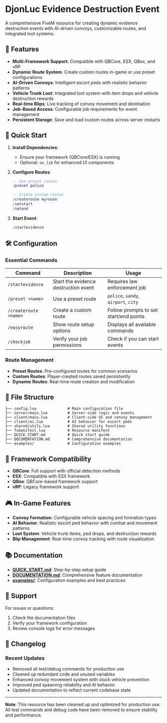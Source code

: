 # DjonLuc Evidence Destruction Event

A comprehensive FiveM resource for creating dynamic evidence destruction events with AI-driven convoys, customizable routes, and integrated loot systems.

## 🚀 Features

- **Multi-Framework Support**: Compatible with QBCore, ESX, QBox, and vRP
- **Dynamic Route System**: Create custom routes in-game or use preset configurations
- **AI-Driven Convoys**: Intelligent escort peds with realistic behavior patterns
- **Vehicle Trunk Loot**: Integrated loot system with item drops and vehicle destruction rewards
- **Real-time Blips**: Live tracking of convoy movement and destination
- **Job-Based Access**: Configurable job requirements for event management
- **Persistent Storage**: Save and load custom routes across server restarts

## 🎯 Quick Start

1. **Install Dependencies**:

   - Ensure your framework (QBCore/ESX) is running
   - Optional: `ox_lib` for enhanced UI components

2. **Configure Routes**:

   ```lua
   -- Use preset routes
   /preset police

   -- Create custom routes
   /createroute myroute
   /setstart
   /setend
   ```

3. **Start Event**:
   ```lua
   /startevidence
   ```

## 🛠️ Configuration

### Essential Commands

| Command               | Description                          | Usage                                  |
| --------------------- | ------------------------------------ | -------------------------------------- |
| `/startevidence`      | Start the evidence destruction event | Requires law enforcement job           |
| `/preset <name>`      | Use a preset route                   | `police`, `sandy`, `airport`, `city`   |
| `/createroute <name>` | Create a custom route                | Follow prompts to set start/end points |
| `/easyroute`          | Show route setup options             | Displays all available commands        |
| `/checkjob`           | Verify your job permissions          | Check if you can start events          |

### Route Management

- **Preset Routes**: Pre-configured routes for common scenarios
- **Custom Routes**: Player-created routes saved persistently
- **Dynamic Routes**: Real-time route creation and modification

## 📁 File Structure

```
├── config.lua              # Main configuration file
├── server/main.lua         # Server-side logic and events
├── client/main.lua         # Client-side UI and convoy management
├── client/ai.lua           # AI behavior for escort peds
├── shared/utils.lua        # Shared utility functions
├── fxmanifest.lua          # Resource manifest
├── QUICK_START.md          # Quick start guide
├── DOCUMENTATION.md        # Comprehensive documentation
└── examples/               # Configuration examples
```

## 🔧 Framework Compatibility

- **QBCore**: Full support with official detection methods
- **ESX**: Compatible with ESX framework
- **QBox**: QBCore-based framework support
- **vRP**: Legacy framework support

## 🎮 In-Game Features

- **Convoy Formation**: Configurable vehicle spacing and formation types
- **AI Behavior**: Realistic escort ped behavior with combat and movement patterns
- **Loot System**: Vehicle trunk items, ped drops, and destruction rewards
- **Blip Management**: Real-time convoy tracking with route visualization

## 📚 Documentation

- **[QUICK_START.md](QUICK_START.md)**: Step-by-step setup guide
- **[DOCUMENTATION.md](DOCUMENTATION.md)**: Comprehensive feature documentation
- **[examples/](examples/)**: Configuration examples and best practices

## 🚨 Support

For issues or questions:

1. Check the documentation files
2. Verify your framework configuration
3. Review console logs for error messages

## 📝 Changelog

### Recent Updates

- Removed all test/debug commands for production use
- Cleaned up redundant code and unused variables
- Enhanced convoy movement system with stuck vehicle prevention
- Improved ped spawning reliability and AI behavior
- Updated documentation to reflect current codebase state

---

**Note**: This resource has been cleaned up and optimized for production use. All test commands and debug code have been removed to ensure stability and performance.
